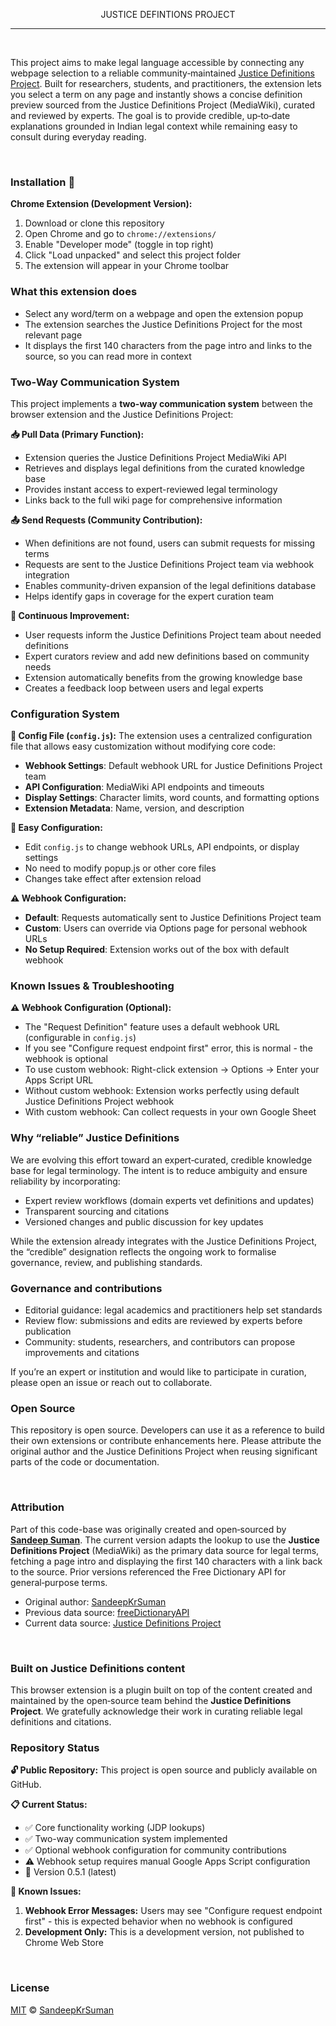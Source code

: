 <p align="center">JUSTICE DEFINTIONS PROJECT</p>

---

<br>

<p>
This project aims to make legal language accessible by connecting any webpage selection to a reliable community‑maintained <a href="https://jdc-definitions.wikibase.wiki/wiki/The_Justice_Definitions_Project">Justice Definitions Project</a>. Built for researchers, students, and practitioners, the extension lets you select a term on any page and instantly shows a concise
definition preview sourced from the Justice Definitions Project (MediaWiki), curated and reviewed
by experts. The goal is to provide credible, up‑to‑date explanations
grounded in Indian legal context while remaining easy to consult during everyday reading.
</p>
  
<br>


### Installation 🧩

**Chrome Extension (Development Version):**
1. Download or clone this repository
2. Open Chrome and go to `chrome://extensions/`
3. Enable "Developer mode" (toggle in top right)
4. Click "Load unpacked" and select this project folder
5. The extension will appear in your Chrome toolbar

### What this extension does

- Select any word/term on a webpage and open the extension popup
- The extension searches the Justice Definitions Project for the most relevant page
- It displays the first 140 characters from the page intro and links to the source, so you can read more in context

### Two-Way Communication System

This project implements a **two-way communication system** between the browser extension and the Justice Definitions Project:

**📥 Pull Data (Primary Function):**
- Extension queries the Justice Definitions Project MediaWiki API
- Retrieves and displays legal definitions from the curated knowledge base
- Provides instant access to expert-reviewed legal terminology
- Links back to the full wiki page for comprehensive information

**📤 Send Requests (Community Contribution):**
- When definitions are not found, users can submit requests for missing terms
- Requests are sent to the Justice Definitions Project team via webhook integration
- Enables community-driven expansion of the legal definitions database
- Helps identify gaps in coverage for the expert curation team

**🔄 Continuous Improvement:**
- User requests inform the Justice Definitions Project team about needed definitions
- Expert curators review and add new definitions based on community needs
- Extension automatically benefits from the growing knowledge base
- Creates a feedback loop between users and legal experts

### Configuration System

**📁 Config File (`config.js`):**
The extension uses a centralized configuration file that allows easy customization without modifying core code:

- **Webhook Settings**: Default webhook URL for Justice Definitions Project team
- **API Configuration**: MediaWiki API endpoints and timeouts
- **Display Settings**: Character limits, word counts, and formatting options
- **Extension Metadata**: Name, version, and description

**🔧 Easy Configuration:**
- Edit `config.js` to change webhook URLs, API endpoints, or display settings
- No need to modify popup.js or other core files
- Changes take effect after extension reload

**⚠️ Webhook Configuration:**
- **Default**: Requests automatically sent to Justice Definitions Project team
- **Custom**: Users can override via Options page for personal webhook URLs
- **No Setup Required**: Extension works out of the box with default webhook

### Known Issues & Troubleshooting

**⚠️ Webhook Configuration (Optional):**
- The "Request Definition" feature uses a default webhook URL (configurable in `config.js`)
- If you see "Configure request endpoint first" error, this is normal - the webhook is optional
- To use custom webhook: Right-click extension → Options → Enter your Apps Script URL
- Without custom webhook: Extension works perfectly using default Justice Definitions Project webhook
- With custom webhook: Can collect requests in your own Google Sheet

### Why “reliable” Justice Definitions

We are evolving this effort toward an expert‑curated, credible knowledge base for legal terminology.
The intent is to reduce ambiguity and ensure reliability by incorporating:

- Expert review workflows (domain experts vet definitions and updates)
- Transparent sourcing and citations
- Versioned changes and public discussion for key updates

While the extension already integrates with the Justice Definitions Project, the “credible”
designation reflects the ongoing work to formalise governance, review, and publishing standards.

### Governance and contributions

- Editorial guidance: legal academics and practitioners help set standards
- Review flow: submissions and edits are reviewed by experts before publication
- Community: students, researchers, and contributors can propose improvements and citations

If you’re an expert or institution and would like to participate in curation,
please open an issue or reach out to collaborate.

### Open Source

This repository is open source. Developers can use it as a reference to build their own extensions
or contribute enhancements here. Please attribute the original author and the Justice Definitions
Project when reusing significant parts of the code or documentation.

<br>

### Attribution

Part of this code-base was originally created and open‑sourced by **[Sandeep Suman](https://github.com/SandeepKrSuman)**.
The current version adapts the lookup to use the **Justice Definitions Project** (MediaWiki) as the primary
data source for legal terms, fetching a page intro and displaying the first 140 characters with a link back
to the source. Prior versions referenced the Free Dictionary API for general‑purpose terms.

- Original author: [SandeepKrSuman](https://github.com/SandeepKrSuman)
- Previous data source: [freeDictionaryAPI](https://github.com/meetDeveloper/freeDictionaryAPI)
- Current data source: <a href="https://jdc-definitions.wikibase.wiki/wiki/The_Justice_Definitions_Project">Justice Definitions Project</a>

<br>

### Built on Justice Definitions content

This browser extension is a plugin built on top of the content created and maintained by the open‑source team behind the **Justice Definitions Project**. We gratefully acknowledge their work in curating reliable legal definitions and citations.

### Repository Status

**🔓 Public Repository:** This project is open source and publicly available on GitHub.

**📋 Current Status:**
- ✅ Core functionality working (JDP lookups)
- ✅ Two-way communication system implemented
- ✅ Optional webhook configuration for community contributions
- ⚠️ Webhook setup requires manual Google Apps Script configuration
- 🔄 Version 0.5.1 (latest)

**🐛 Known Issues:**
1. **Webhook Error Messages:** Users may see "Configure request endpoint first" - this is expected behavior when no webhook is configured
2. **Development Only:** This is a development version, not published to Chrome Web Store

<br>

### License

[MIT](LICENSE) © [SandeepKrSuman](https://github.com/SandeepKrSuman)


 
